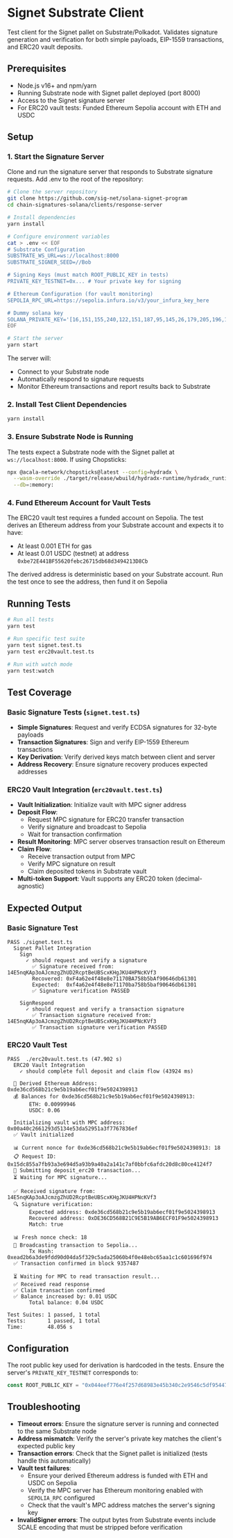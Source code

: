# Signet Substrate Client

Test client for the Signet pallet on Substrate/Polkadot. Validates signature generation and verification for both simple payloads, EIP-1559 transactions, and ERC20 vault deposits.

## Prerequisites

- Node.js v16+ and npm/yarn
- Running Substrate node with Signet pallet deployed (port 8000)
- Access to the Signet signature server
- For ERC20 vault tests: Funded Ethereum Sepolia account with ETH and USDC

## Setup

### 1. Start the Signature Server

Clone and run the signature server that responds to Substrate signature requests. Add .env to the root of the repository:

```bash
# Clone the server repository
git clone https://github.com/sig-net/solana-signet-program
cd chain-signatures-solana/clients/response-server

# Install dependencies
yarn install

# Configure environment variables
cat > .env << EOF
# Substrate Configuration
SUBSTRATE_WS_URL=ws://localhost:8000
SUBSTRATE_SIGNER_SEED=//Bob

# Signing Keys (must match ROOT_PUBLIC_KEY in tests)
PRIVATE_KEY_TESTNET=0x... # Your private key for signing

# Ethereum Configuration (for vault monitoring)
SEPOLIA_RPC_URL=https://sepolia.infura.io/v3/your_infura_key_here

# Dummy solana key
SOLANA_PRIVATE_KEY='[16,151,155,240,122,151,187,95,145,26,179,205,196,113,3,62,17,105,18,240,197,176,45,90,176,108,30,106,182,43,7,104,80,202,59,51,239,219,236,17,39,204,155,35,175,195,17,172,201,196,134,125,25,214,148,76,102,47,123,37,203,86,159,147]'
EOF

# Start the server
yarn start
```

The server will:
- Connect to your Substrate node
- Automatically respond to signature requests
- Monitor Ethereum transactions and report results back to Substrate

### 2. Install Test Client Dependencies

```bash
yarn install
```

### 3. Ensure Substrate Node is Running

The tests expect a Substrate node with the Signet pallet at `ws://localhost:8000`. If using Chopsticks:

```bash
npx @acala-network/chopsticks@latest --config=hydradx \
  --wasm-override ./target/release/wbuild/hydradx-runtime/hydradx_runtime.compact.compressed.wasm \
  --db=:memory:
```

### 4. Fund Ethereum Account for Vault Tests

The ERC20 vault test requires a funded account on Sepolia. The test derives an Ethereum address from your Substrate account and expects it to have:

- At least 0.001 ETH for gas
- At least 0.01 USDC (testnet) at address `0xbe72E441BF55620febc26715db68d3494213D8Cb`

The derived address is deterministic based on your Substrate account. Run the test once to see the address, then fund it on Sepolia

## Running Tests

```bash
# Run all tests
yarn test

# Run specific test suite
yarn test signet.test.ts
yarn test erc20vault.test.ts

# Run with watch mode
yarn test:watch
```

## Test Coverage

### Basic Signature Tests (`signet.test.ts`)
- **Simple Signatures**: Request and verify ECDSA signatures for 32-byte payloads
- **Transaction Signatures**: Sign and verify EIP-1559 Ethereum transactions
- **Key Derivation**: Verify derived keys match between client and server
- **Address Recovery**: Ensure signature recovery produces expected addresses

### ERC20 Vault Integration (`erc20vault.test.ts`)
- **Vault Initialization**: Initialize vault with MPC signer address
- **Deposit Flow**: 
  - Request MPC signature for ERC20 transfer transaction
  - Verify signature and broadcast to Sepolia
  - Wait for transaction confirmation
- **Result Monitoring**: MPC server observes transaction result on Ethereum
- **Claim Flow**: 
  - Receive transaction output from MPC
  - Verify MPC signature on result
  - Claim deposited tokens in Substrate vault
- **Multi-token Support**: Vault supports any ERC20 token (decimal-agnostic)

## Expected Output

### Basic Signature Test
```
PASS ./signet.test.ts
  Signet Pallet Integration
    Sign
      ✓ should request and verify a signature
        ✅ Signature received from: 14E5nqKAp3oAJcmzgZhUD2RcptBeUBScxKHgJKU4HPNcKVf3
        Recovered: 0xF4a62e4f48e8e71170BA758b5bAf90646db61301
        Expected:  0xf4a62e4f48e8e71170ba758b5baf90646db61301
        ✅ Signature verification PASSED

    SignRespond
      ✓ should request and verify a transaction signature
        ✅ Transaction signature received from: 14E5nqKAp3oAJcmzgZhUD2RcptBeUBScxKHgJKU4HPNcKVf3
        ✅ Transaction signature verification PASSED
```

### ERC20 Vault Test
```
PASS  ./erc20vault.test.ts (47.902 s)
  ERC20 Vault Integration
    ✓ should complete full deposit and claim flow (43924 ms)

  🔑 Derived Ethereum Address: 0xde36cd568b21c9e5b19ab6ecf01f9e5024398913
  💰 Balances for 0xde36cd568b21c9e5b19ab6ecf01f9e5024398913:
       ETH: 0.00999946
       USDC: 0.06
  
  Initializing vault with MPC address: 0x00a40c2661293d5134e53da52951a3f7767836ef
  ✅ Vault initialized
  
  📊 Current nonce for 0xde36cd568b21c9e5b19ab6ecf01f9e5024398913: 18
  📋 Request ID: 0x15dc855a7fb93a3e694d5a93b9a40a2a141c7af0bbfc6afdc20d8c80ce4124f7
  🚀 Submitting deposit_erc20 transaction...
  ⏳ Waiting for MPC signature...
  
  ✅ Received signature from: 14E5nqKAp3oAJcmzgZhUD2RcptBeUBScxKHgJKU4HPNcKVf3
  🔍 Signature verification:
       Expected address: 0xde36cd568b21c9e5b19ab6ecf01f9e5024398913
       Recovered address: 0xDE36CD568B21C9E5B19AB6ECF01F9e5024398913
       Match: true
  
  📊 Fresh nonce check: 18
  📡 Broadcasting transaction to Sepolia...
       Tx Hash: 0xead2b6a3de9fdd90d04da5f329c5ada25060b4f0e48ebc65aa1c1c601696f974
  ✅ Transaction confirmed in block 9357487
  
  ⏳ Waiting for MPC to read transaction result...
  ✅ Received read response
  ✅ Claim transaction confirmed
  ✅ Balance increased by: 0.01 USDC
       Total balance: 0.04 USDC

Test Suites: 1 passed, 1 total
Tests:       1 passed, 1 total
Time:        48.056 s
```

## Configuration

The root public key used for derivation is hardcoded in the tests. Ensure the server's `PRIVATE_KEY_TESTNET` corresponds to:

```typescript
const ROOT_PUBLIC_KEY = "0x044eef776e4f257d68983e45b340c2e9546c5df95447900b6aadfec68fb46fdee257e26b8ba383ddba9914b33c60e869265f859566fff4baef283c54d821ca3b64";
```

## Troubleshooting

- **Timeout errors**: Ensure the signature server is running and connected to the same Substrate node
- **Address mismatch**: Verify the server's private key matches the client's expected public key
- **Transaction errors**: Check that the Signet pallet is initialized (tests handle this automatically)
- **Vault test failures**:
  - Ensure your derived Ethereum address is funded with ETH and USDC on Sepolia
  - Verify the MPC server has Ethereum monitoring enabled with `SEPOLIA_RPC` configured
  - Check that the vault's MPC address matches the server's signing key
- **InvalidSigner errors**: The output bytes from Substrate events include SCALE encoding that must be stripped before verification